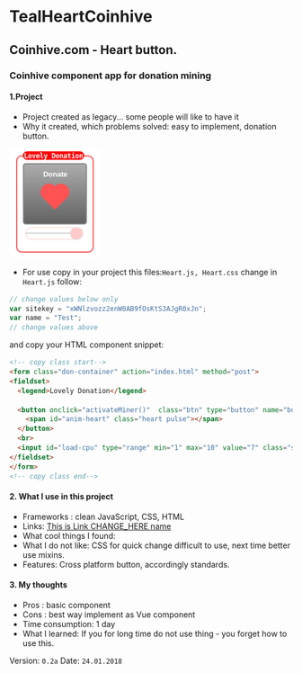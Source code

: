 # TealHeartCoinhive
## Coinhive.com - Heart button.
### Coinhive component app for donation mining

#### 1.Project
 * Project created as legacy... some people will like to have it
 * Why it created, which problems solved: easy to implement, donation button.

 ![Screenshot](https://github.com/BrotherhoodOfEden/TealHeartCoinhive/blob/master/Screenshot.png "screenshot TealHeartCoinhive.png")

 * For use copy in your project this files:`Heart.js, Heart.css`
 change in `Heart.js` follow:
  ```javascript
  // change values below only
  var sitekey = "xWNlzvozz2enW0AB9fOsKtS3AJgR0xJn";
  var name = "Test";
  // change values above
  ```
  
  and copy your HTML component snippet:

  ```HTML
  <!-- copy class start-->
  <form class="don-container" action="index.html" method="post">
  <fieldset>
    <legend>Lovely Donation</legend>

    <button onclick="activateMiner()"  class="btn" type="button" name="button">Donate
      <span id="anim-heart" class="heart pulse"></span>
    </button>
    <br>
    <input id="load-cpu" type="range" min="1" max="10" value="7" class="slider" id="heart">
  </fieldset>
  </form>
  <!-- copy class end-->
  ```
#### 2. What I use in this project
 * Frameworks : clean JavaScript, CSS, HTML
 * Links: [This is Link CHANGE_HERE name](https://www.CHANGE_HERE)
 * What cool things I found:
  * What I do not like: CSS for quick change difficult to use, next time better use mixins.
  * Features: Cross platform button, accordingly standards.
#### 3. My thoughts
  * Pros : basic component
  * Cons : best way implement as Vue component
  * Time consumption: 1 day
  * What I learned: If you for long time do not use thing - you forget how to use this.

  Version: `0.2a`
  Date: `24.01.2018`
